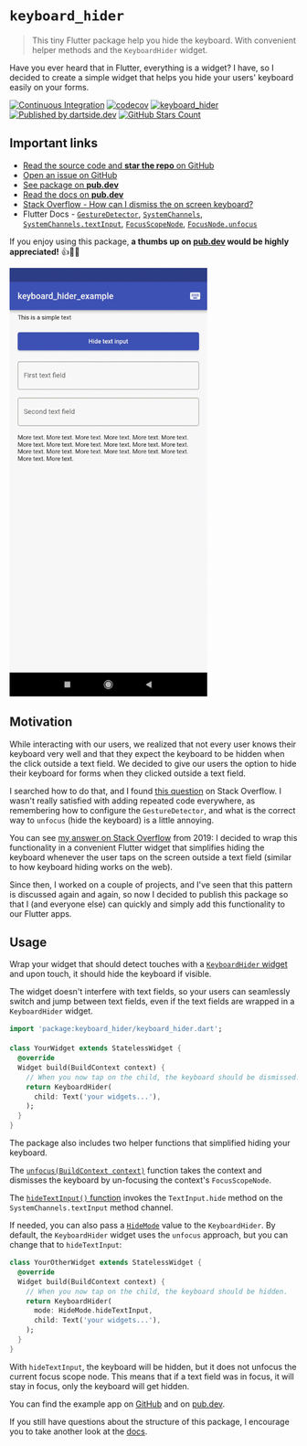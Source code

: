 # `keyboard_hider`

> This tiny Flutter package help you hide the keyboard. With convenient helper methods and the `KeyboardHider` widget.

Have you ever heard that in Flutter, everything is a widget? I have, so I decided to create a simple widget that helps you hide your users' keyboard easily on your forms. 

[![Continuous Integration](https://github.com/dartsidedev/keyboard_hider/workflows/Continuous%20Integration/badge.svg?branch=main)](https://github.com/dartsidedev/keyboard_hider/actions) [![codecov](https://codecov.io/gh/dartsidedev/keyboard_hider/branch/main/graph/badge.svg)](https://codecov.io/gh/dartsidedev/keyboard_hider) [![keyboard_hider](https://img.shields.io/pub/v/keyboard_hider?label=keyboard_hider&logo=dart)](https://pub.dev/packages/keyboard_hider 'See keyboard_hider package info on pub.dev') [![Published by dartside.dev](https://img.shields.io/static/v1?label=Published%20by&message=dartside.dev&logo=dart&logoWidth=30&color=40C4FF&labelColor=1d599b&labelWidth=100)](https://pub.dev/publishers/dartside.dev/packages) [![GitHub Stars Count](https://img.shields.io/github/stars/dartsidedev/keyboard_hider?logo=github)](https://github.com/dartsidedev/keyboard_hider 'Star me on GitHub!')

## Important links

* [Read the source code and **star the repo** on GitHub](https://github.com/dartsidedev/keyboard_hider)
* [Open an issue on GitHub](https://github.com/dartsidedev/keyboard_hider/issues)
* [See package on **pub.dev**](https://pub.dev/packages/keyboard_hider)
* [Read the docs on **pub.dev**](https://pub.dev/documentation/keyboard_hider/latest/)
* [Stack Overflow - How can I dismiss the on screen keyboard?](https://stackoverflow.com/questions/44991968/how-can-i-dismiss-the-on-screen-keyboard)
* Flutter Docs - [`GestureDetector`](https://api.flutter.dev/flutter/widgets/GestureDetector-class.html), [`SystemChannels`](https://api.flutter.dev/flutter/services/SystemChannels-class.html), [`SystemChannels.textInput`](https://api.flutter.dev/flutter/services/SystemChannels/textInput-constant.html), [`FocusScopeNode`](https://api.flutter.dev/flutter/widgets/FocusScopeNode-class.html), [`FocusNode.unfocus`](https://api.flutter.dev/flutter/widgets/FocusNode/unfocus.html)

If you enjoy using this package, **a thumbs up on [pub.dev](https://pub.dev/packages/keyboard_hider) would be highly appreciated!** 👍💙🚀

<img src="https://github.com/dartsidedev/keyboard_hider/blob/main/doc_assets/example_app.gif?raw=true" alt="Flutter package keyboard_hider example app in action" height="750"/>

## Motivation

While interacting with our users, we realized that not every user knows their keyboard very well and that they expect the keyboard to be hidden when the click outside a text field.
We decided to give our users the option to hide their keyboard for forms when they clicked outside a text field.

I searched how to do that, and I found [this question](https://stackoverflow.com/questions/44991968/how-can-i-dismiss-the-on-screen-keyboard) on Stack Overflow.
I wasn't really satisfied with adding repeated code everywhere, as remembering how to configure the `GestureDetector`, and what is the correct way to `unfocus` (hide the keyboard) is a little annoying.

You can see [my answer on Stack Overflow](https://stackoverflow.com/a/55727378/4541492) from 2019: I decided to wrap this functionality in a convenient Flutter widget that simplifies hiding the keyboard whenever the user taps on the screen outside a text field (similar to how keyboard hiding works on the web).

Since then, I worked on a couple of projects, and I've seen that this pattern is discussed again and again, so now I decided to publish this package so that I (and everyone else) can quickly and simply add this functionality to our Flutter apps.

## Usage

Wrap your widget that should detect touches with a [`KeyboardHider` widget](https://pub.dev/documentation/keyboard_hider/latest/keyboard_hider/KeyboardHider-class.html) and upon touch, it should hide the keyboard if visible.

The widget doesn't interfere with text fields, so your users can seamlessly switch and jump between text fields, even if the text fields are wrapped in a `KeyboardHider` widget.

```dart
import 'package:keyboard_hider/keyboard_hider.dart';

class YourWidget extends StatelessWidget {
  @override
  Widget build(BuildContext context) {
    // When you now tap on the child, the keyboard should be dismissed.
    return KeyboardHider(
      child: Text('your widgets...'),
    );
  }
}
```

The package also includes two helper functions that simplified hiding your keyboard.

The [`unfocus(BuildContext context)`](https://pub.dev/documentation/keyboard_hider/latest/keyboard_hider/unfocus.html) function takes the context and dismisses the keyboard by un-focusing the context's `FocusScopeNode`.

The [`hideTextInput()` function](https://pub.dev/documentation/keyboard_hider/latest/keyboard_hider/hideTextInput.html) invokes the `TextInput.hide` method on the `SystemChannels.textInput` method channel.

If needed, you can also pass a [`HideMode`](https://pub.dev/documentation/keyboard_hider/latest/keyboard_hider/HideMode.html) value to the `KeyboardHider`.
By default, the `KeyboardHider` widget uses the `unfocus` approach, but you can change that to `hideTextInput`:

```dart
class YourOtherWidget extends StatelessWidget {
  @override
  Widget build(BuildContext context) {
    // When you now tap on the child, the keyboard should be hidden.
    return KeyboardHider(
      mode: HideMode.hideTextInput,
      child: Text('your widgets...'),
    );
  }
}
```

With `hideTextInput`, the keyboard will be hidden, but it does not unfocus the current focus scope node.
This means that if a text field was in focus, it will stay in focus, only the keyboard will get hidden.

You can find the example app on [GitHub](https://github.com/dartsidedev/keyboard_hider/blob/main/example/lib/main.dart) and on [pub.dev](https://pub.dev/packages/keyboard_hider/example).

If you still have questions about the structure of this package, I encourage you to take another look at the [docs](https://pub.dev/documentation/keyboard_hider/latest/).
